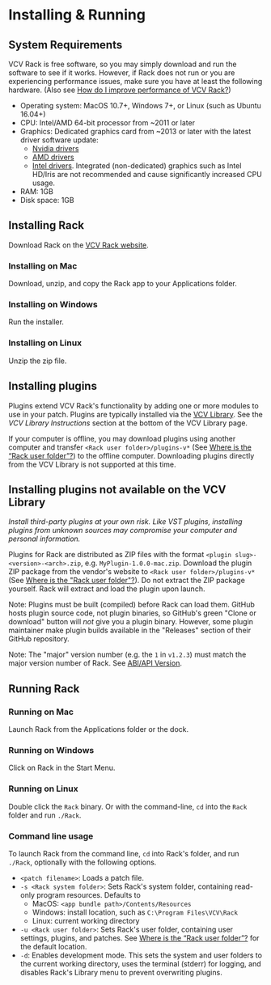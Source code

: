 # Installing & Running

## System Requirements

VCV Rack is free software, so you may simply download and run the software to see if it works.
However, if Rack does not run or you are experiencing performance issues, make sure you have at least the following hardware.
(Also see [How do I improve performance of VCV Rack?](FAQ.html#how-do-i-improve-performance-of-vcv-rack))
- Operating system: MacOS 10.7+, Windows 7+, or Linux (such as Ubuntu 16.04+)
- CPU: Intel/AMD 64-bit processor from \~2011 or later
- Graphics: Dedicated graphics card from \~2013 or later with the latest driver software update:
	- [Nvidia drivers](https://www.nvidia.com/Download/index.aspx)
	- [AMD drivers](https://www.amd.com/en/support)
	- [Intel drivers](https://downloadcenter.intel.com/product/80939/Graphics-Drivers). Integrated (non-dedicated) graphics such as Intel HD/Iris are not recommended and cause significantly increased CPU usage.
- RAM: 1GB
- Disk space: 1GB

## Installing Rack

Download Rack on the [VCV Rack website](https://vcvrack.com/).

### Installing on Mac

Download, unzip, and copy the Rack app to your Applications folder.

### Installing on Windows

Run the installer.

### Installing on Linux

Unzip the zip file.

## Installing plugins

Plugins extend VCV Rack's functionality by adding one or more modules to use in your patch.
Plugins are typically installed via the [VCV Library](https://library.vcvrack.com/).
See the *VCV Library Instructions* section at the bottom of the VCV Library page.

If your computer is offline, you may download plugins using another computer and transfer `<Rack user folder>/plugins-v*` (See [Where is the “Rack user folder”?](FAQ.html#where-is-the-rack-user-folder)) to the offline computer.
Downloading plugins directly from the VCV Library is not supported at this time.

## Installing plugins not available on the VCV Library

*Install third-party plugins at your own risk. Like VST plugins, installing plugins from unknown sources may compromise your computer and personal information.*

Plugins for Rack are distributed as ZIP files with the format `<plugin slug>-<version>-<arch>.zip`, e.g. `MyPlugin-1.0.0-mac.zip`.
Download the plugin ZIP package from the vendor's website to `<Rack user folder>/plugins-v*` (See [Where is the "Rack user folder"?](FAQ.html#where-is-the-rack-user-folder)).
Do not extract the ZIP package yourself.
Rack will extract and load the plugin upon launch.

Note: Plugins must be built (compiled) before Rack can load them.
GitHub hosts plugin source code, not plugin binaries, so GitHub's green "Clone or download" button will *not* give you a plugin binary.
However, some plugin maintainer make plugin builds available in the "Releases" section of their GitHub repository.

Note: The "major" version number (e.g. the `1` in `v1.2.3`) must match the major version number of Rack. See [ABI/API Version](Version.html).


## Running Rack

### Running on Mac

Launch Rack from the Applications folder or the dock.

### Running on Windows

Click on Rack in the Start Menu.

### Running on Linux

Double click the `Rack` binary.
Or with the command-line, `cd` into the `Rack` folder and run `./Rack`.

### Command line usage

To launch Rack from the command line, `cd` into Rack's folder, and run `./Rack`, optionally with the following options.
- `<patch filename>`: Loads a patch file.
- `-s <Rack system folder>`: Sets Rack's system folder, containing read-only program resources. Defaults to
	- MacOS: `<app bundle path>/Contents/Resources`
	- Windows: install location, such as `C:\Program Files\VCV\Rack`
	- Linux: current working directory
- `-u <Rack user folder>`: Sets Rack's user folder, containing user settings, plugins, and patches. See [Where is the “Rack user folder”?](FAQ#where-is-the-rack-user-folder) for the default location.
- `-d`: Enables development mode.
This sets the system and user folders to the current working directory, uses the terminal (stderr) for logging, and disables Rack's Library menu to prevent overwriting plugins.
